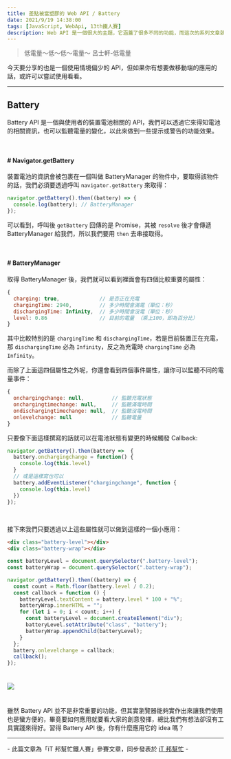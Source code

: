 ```yaml
---
title: 差點被當塑膠的 Web API / Battery
date: 2021/9/19 14:38:00
tags: [JavaScript, WebApi, 13th鐵人賽]
description: Web API 是一個很大的主題，它涵蓋了很多不同的功能，而這次的系列文章就是想要介紹那些深埋在 window 裡，你不曾發覺或是常常遺忘的 API，或許在你開發網頁的過程中有遇過一些特殊需求，當下雖然用了一些管用手法解決，但看完這次的系列文章，你可能會有新的靈感或發現。
---
```


> 低電量～低～低～電量～ 呂士軒-低電量

今天要分享的也是一個使用情境偏少的 API，但如果你有想要做移動端的應用的話，或許可以嘗試使用看看。

---

## Battery

Battery API 是一個與使用者的裝置電池相關的 API，我們可以透過它來得知電池的相關資訊，也可以監聽電量的變化，以此來做到一些提示或警告的功能效果。

<br/>

#### # Navigator.getBattery

裝置電池的資訊會被包裹在一個叫做 BatteryManager 的物件中，要取得該物件的話，我們必須要透過呼叫 `navigator.getBattery` 來取得：

```javascript
navigator.getBattery().then((battery) => {
  console.log(battery); // BatteryManager
});
```

可以看到，呼叫後 `getBattery` 回傳的是 Promise，其被 `resolve` 後才會傳遞 BatteryManager 給我們，所以我們要用 `then` 去串接取得。

<br/>

#### # BatteryManager

取得 BatteryManager 後，我們就可以看到裡面會有四個比較重要的屬性：

```javascript
{
  charging: true,             // 是否正在充電
  chargingTime: 2940,         // 多少時間會滿電（單位：秒）
  dischargingTime: Infinity,  // 多少時間會沒電（單位：秒）
  level: 0.86                 // 目前的電量 （乘上100，即為百分比）
}
```

其中比較特別的是 `chargingTime` 和 `dischargingTime`，若是目前裝置正在充電，那 `dischargingTime` 必為 `Infinity`，反之為充電時 `chargingTime` 必為 `Infinity`。

而除了上面這四個屬性之外呢，你還會看到四個事件屬性，讓你可以監聽不同的電量事件：

```javascript
{
  onchargingchange: null,         // 監聽充電狀態
  onchargingtimechange: null,     // 監聽滿電時間
  ondischargingtimechange: null,  // 監聽沒電時間
  onlevelchange: null             // 監聽電量
}
```

只要像下面這樣撰寫的話就可以在電池狀態有變更的時候觸發 Callback:

```javascript
navigator.getBattery().then(battery =>  {
  battery.onchargingchange = function() {
    console.log(this.level)
  }
  // 或是這樣寫也可以
  battery.addEventListener("chargingchange", function {
    console.log(this.level)
  })
});
```

<br/>

接下來我們只要透過以上這些屬性就可以做到這樣的一個小應用：

```html
<div class="battery-level"></div>
<div class="battery-wrap"></div>
```

```javascript
const batteryLevel = document.querySelector(".battery-level");
const batteryWrap = document.querySelector(".battery-wrap");

navigator.getBattery().then((battery) => {
  const count = Math.floor(battery.level / 0.2);
  const callback = function () {
    batteryLevel.textContent = battery.level * 100 + "%";
    batteryWrap.innerHTML = "";
    for (let i = 0; i < count; i++) {
      const batteryLevel = document.createElement("div");
      batteryLevel.setAttribute("class", "battery");
      batteryWrap.appendChild(batteryLevel);
    }
  };
  battery.onlevelchange = callback;
  callback();
});
```

<img src="/img/content/webApi-6/battery.png" style="margin: 24px auto;" />

<br/>

雖然 Battery API 並不是非常重要的功能，但其實瀏覽器能夠實作出來讓我們使用也是蠻方便的，畢竟要如何應用就要看大家的創意發揮，總比我們有想法卻沒有工具實踐來得好。習得 Battery API 後，你有什麼應用它的 idea 嗎？

---

\- 此篇文章為「iT 邦幫忙鐵人賽」參賽文章，同步發表於 [iT 邦幫忙](https://ithelp.ithome.com.tw/articles/10269328) -
